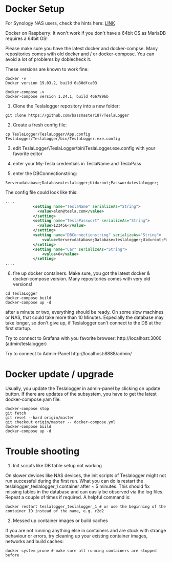 # Docker Setup
For Synology NAS users, check the hints here: [LINK](docker_setup_synology.md) 

Docker on Raspberry: It won't work if you don't have a 64bit OS as MariaDB requires a 64bit OS!

Please make sure you have the latest docker and docker-compse. Many repositories comes with old docker and / or docker-compose. You can avoid a lot of problems by doblecheck it.

These versions are known to work fine:
```
docker -v
Docker version 19.03.2, build 6a30dfca03

docker-compose -v
docker-compose version 1.24.1, build 4667896b
```

1. Clone the Teslalogger repository into a new folder:
```
git clone https://github.com/bassmaster187/TeslaLogger
```

2. Create a fresh config file:
```
cp TeslaLogger/TeslaLogger/App.config TeslaLogger/TeslaLogger/bin/TeslaLogger.exe.config
```

3. edit TeslaLogger\TeslaLogger\bin\TeslaLogger.exe.config with your favorite editor

4. enter your My-Tesla credentials in TeslaName and TeslaPass

5. enter the DBConnectionstring:
```
Server=database;Database=teslalogger;Uid=root;Password=teslalogger;
```

The config file could look like this:
```xml
....
            <setting name="TeslaName" serializeAs="String">
              <value>elon@tesla.com</value>
            </setting>
            <setting name="TeslaPasswort" serializeAs="String">
              <value>123456</value>
            </setting>
            <setting name="DBConnectionstring" serializeAs="String">
                <value>Server=database;Database=teslalogger;Uid=root;Password=teslalogger;CharSet=utf8;</value>
            </setting>
            <setting name="Car" serializeAs="String">
                <value>0</value>
            </setting>
....
```

6. fire up docker containers. Make sure, you got the latest docker & docker-compose version. Many repositories comes with very old versions!
```
cd TeslaLogger
docker-compose build
docker-compose up -d
```

after a minute or two, everything should be ready. On some slow machines or NAS, that could take more than 10 Minutes. Especially the database may take longer, so don't give up, if Teslalogger can't connect to the DB at the first startup. 

Try to connect to Grafana with you favorite browser:
http://localhost:3000 (admin/teslalogger)

Try to connect to Admin-Panel
http://localhost:8888/admin/

# Docker update / upgrade
Usually, you update the Teslalogger in admin-panel by clicking on update button.
If there are updates of the subsystem, you have to get the latest docker-compose.yam file.

```
docker-compose stop
git fetch
git reset --hard origin/master
git checkout origin/master -- docker-compose.yml
docker-compose build
docker-compose up -d
```

# Trouble shooting
1. Init scripts like DB table setup not working

On slower devices like NAS devices, the init scripts of Teslalogger might not run successful during the first run. What you can do is restart the teslalogger_teslalogger_1 container after ~ 5 minutes. This should fix missing tables in the database and can easily be obsorved via the log files. Repeat a couple of times if required. A helpful command is:
```
docker restart teslalogger_teslalogger_1 # or use the beginning of the container ID instead of the name, e.g. r2d2
```

2. Messed up container images or build caches

If you are not running anything else in containers and are stuck with strange behaviour or errors, try cleaning up your existing container images, networks and build caches:
```
docker system prune # make sure all running containers are stopped before
```

